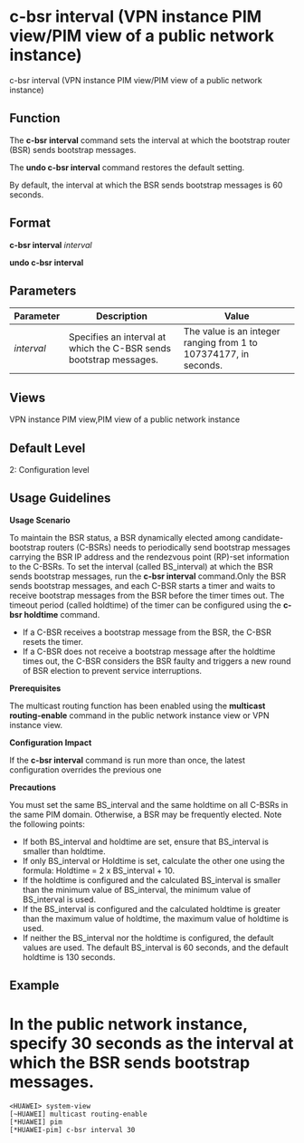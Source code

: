c-bsr interval (VPN instance PIM view/PIM view of a public network instance)
============================================================================

c-bsr interval (VPN instance PIM view/PIM view of a public network instance)

Function
--------



The **c-bsr interval** command sets the interval at which the bootstrap router (BSR) sends bootstrap messages.

The **undo c-bsr interval** command restores the default setting.



By default, the interval at which the BSR sends bootstrap messages is 60 seconds.


Format
------

**c-bsr interval** *interval*

**undo c-bsr interval**


Parameters
----------

| Parameter | Description | Value |
| --- | --- | --- |
| *interval* | Specifies an interval at which the C-BSR sends bootstrap messages. | The value is an integer ranging from 1 to 107374177, in seconds. |



Views
-----

VPN instance PIM view,PIM view of a public network instance


Default Level
-------------

2: Configuration level


Usage Guidelines
----------------

**Usage Scenario**

To maintain the BSR status, a BSR dynamically elected among candidate-bootstrap routers (C-BSRs) needs to periodically send bootstrap messages carrying the BSR IP address and the rendezvous point (RP)-set information to the C-BSRs. To set the interval (called BS\_interval) at which the BSR sends bootstrap messages, run the **c-bsr interval** command.Only the BSR sends bootstrap messages, and each C-BSR starts a timer and waits to receive bootstrap messages from the BSR before the timer times out. The timeout period (called holdtime) of the timer can be configured using the **c-bsr holdtime** command.

* If a C-BSR receives a bootstrap message from the BSR, the C-BSR resets the timer.
* If a C-BSR does not receive a bootstrap message after the holdtime times out, the C-BSR considers the BSR faulty and triggers a new round of BSR election to prevent service interruptions.

**Prerequisites**

The multicast routing function has been enabled using the **multicast routing-enable** command in the public network instance view or VPN instance view.

**Configuration Impact**

If the **c-bsr interval** command is run more than once, the latest configuration overrides the previous one

**Precautions**

You must set the same BS\_interval and the same holdtime on all C-BSRs in the same PIM domain. Otherwise, a BSR may be frequently elected. Note the following points:

* If both BS\_interval and holdtime are set, ensure that BS\_interval is smaller than holdtime.
* If only BS\_interval or Holdtime is set, calculate the other one using the formula: Holdtime = 2 x BS\_interval + 10.
* If the holdtime is configured and the calculated BS\_interval is smaller than the minimum value of BS\_interval, the minimum value of BS\_interval is used.
* If the BS\_interval is configured and the calculated holdtime is greater than the maximum value of holdtime, the maximum value of holdtime is used.
* If neither the BS\_interval nor the holdtime is configured, the default values are used. The default BS\_interval is 60 seconds, and the default holdtime is 130 seconds.

Example
-------

# In the public network instance, specify 30 seconds as the interval at which the BSR sends bootstrap messages.
```
<HUAWEI> system-view
[~HUAWEI] multicast routing-enable
[*HUAWEI] pim
[*HUAWEI-pim] c-bsr interval 30

```